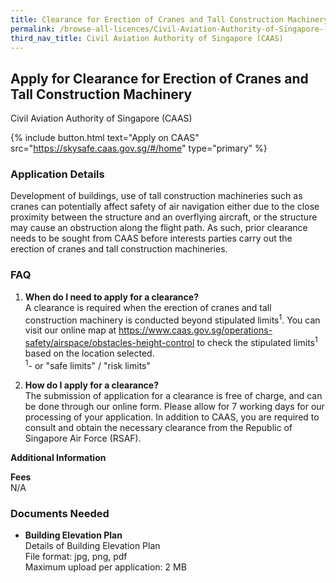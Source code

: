 ```yaml
---
title: Clearance for Erection of Cranes and Tall Construction Machinery
permalink: /browse-all-licences/Civil-Aviation-Authority-of-Singapore-(CAAS)/Clearance-for-Erection-of-Cranes-and-Tall-Construction-Machinery
third_nav_title: Civil Aviation Authority of Singapore (CAAS)
---
```


## Apply for Clearance for Erection of Cranes and Tall Construction Machinery

Civil Aviation Authority of Singapore (CAAS)

{% include button.html text="Apply on CAAS" src="https://skysafe.caas.gov.sg/#/home" type="primary" %}

<H3>Application Details</H3>

<p>Development of buildings, use of tall construction machineries such as cranes can potentially affect safety of air navigation either due to the close proximity between the structure and an overflying aircraft, or the structure may cause an obstruction along the flight path. As such, prior clearance needs to be sought from CAAS before interests parties carry out the erection of cranes and tall construction machineries.</p>

<h3>FAQ</h3>
<ol>
    <li><p><strong>When do I need to apply for a clearance?</strong>
    <br>A clearance is required when the erection of cranes and tall construction machinery is conducted beyond stipulated limits<sup>1</sup>. You can visit our online map at <a href="https://www.caas.gov.sg/operations-safety/airspace/obstacles-height-control" target="_blank" rel="noopener">https://www.caas.gov.sg/operations-safety/airspace/obstacles-height-control</a> to check the stipulated limits<sup>1</sup> based on the location selected.
    <br><sup>1</sup>- or "safe limits" / "risk limits"</p></li>
    <li><p><strong>How do I apply for a clearance?</strong>
    <br>The submission of application for a clearance is free of charge, and can be done through our online form. Please allow for 7 working days for our processing of your application. In addition to CAAS, you are required to consult and obtain the necessary clearance from the Republic of Singapore Air Force (RSAF).</p></li>
</ol>

<strong>Additional Information</strong>

<p><strong>Fees</strong>
<br>N/A</p>

<H3>Documents Needed</H3>

<ul>
    <li><strong>Building Elevation Plan</strong>
    <br>Details of Building Elevation Plan
    <br>File format: jpg, png, pdf
    <br>Maximum upload per application: 2 MB</li>
</ul>
